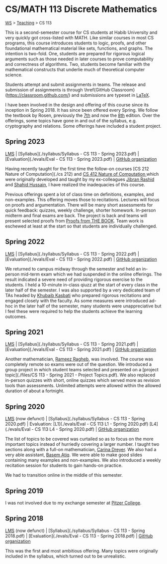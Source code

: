# CS/MATH 113 Discrete Mathematics

<font size = "2">[WS](https://waqarsaleem.github.io/) > [Teaching](./) > CS 113</font>

This is a second-semester course for CS students at Habib University and very quickly got cross-listed with MATH. Like similar courses in most CS programs, this course introduces students to logic, proofs, and other foundational mathematical material like sets, functions, and graphs. The intention is two-fold. One, students are prepared for rigorous logical arguments such as those needed in later courses to prove computability and correctness of algorithms. Two, students become familiar with the mathematical constructs that underlie much of theoretical computer science.

Students attempt and submit assignments in teams. The release and submission of assignments is through \href{GitHub Classroom}(https://classroom.github.com/) and submissions are typeset in [LaTeX](https://www.latex-project.org).

I have been involved in the design and offering of this course since its inception in Spring 2018. It has since been offered every Spring. We follow the textbook by Rosen, previously the [7th](https://catalog.habib.edu.pk/cgi-bin/koha/opac-detail.pl?biblionumber=313964&query_desc=kw%2Cwrdl%3A%20rosen%20discrete_) and now the [8th](https://www.amazon.com/Discrete-Mathematics-Applications-Kenneth-Rosen/dp/125967651X) edition. Over the offerings, some topics have gone in and out of the syllabus, e.g. cryptography and relations. Some offerings have included a student project.

## Spring 2023

[LMS](https://hulms.instructure.com/courses/XXX) | [Syllabus](./syllabus/Syllabus - CS 113 - Spring 2023.pdf) | [Evaluation](./evals/Eval - CS 113 - Spring 2023.pdf) | [GitHub organization](https://github.com/CS-113-Spring-2023)

Having recently taught for the first time the follow-on courses [CS 212 Nature of Computation](./cs 212) and [CS 412 Nature of Computation ](./cs412) which were originally developed and taught by my ex-colleagues [Jibran Rashid](https://www.iba.edu.pk/faculty-profile.php?id=jrashid) and [Shahid Hussain](https://www.iba.edu.pk/faculty-profile.php?ftype=&id=shahidhussain), I have realized the inadequacies of this course.

Previous offerings spent a lot of class time on definitions, examples, and non-examples. This offering moves those to recitations. Lectures will focus on proofs and argumentation. There will be many short assessments for quick feedback: quizzes, weekly challenge, shorter homework. In-person midterm and final exams are back. The project is back and teams will present selected proofs from [Proofs from THE BOOK](https://link.springer.com/book/10.1007/978-3-662-57265-8). Team work is eschewed at least at the start so that students are individually challenged.

## Spring 2022

[LMS](https://hulms.instructure.com/courses/1898) | [Syllabus](./syllabus/Syllabus - CS 113 - Spring 2022.pdf) | [Evaluation](./evals/Eval - CS 113 - Spring 2022.pdf) | [GitHub organization](https://github.com/CS-113-Spring-2022)

We returned to campus midway through the semester and held an in-person mid-term exam which we had suspended in the online offerings. The result indicated a severe need of providing rigorous exercise to the students. I held a 10-minute in-class qiuzz at the start of every class in the later half of the semester. I was also supported by a very dedicated team of TAs headed by [Khubaib Kasbati](https://www.linkedin.com/in/khubaib-kasbati/?originalSubdomain=pk) who prepared rigorous recitations and engaged closely with the faculty. As some measures were introduced ad-hoc in the later half of the semester, many students were unappreciative but I feel these were required to help the students achieve the learning outcomes.

## Spring 2021

[LMS](https://hulms.instructure.com/courses/1262) | [Syllabus](./syllabus/Syllabus - CS 113 - Spring 2021.pdf) | [Evaluation](./evals/Eval - CS 113 - Spring 2021.pdf) | [GitHub organization](https://github.com/CS-113-Spring-21)

Another mathematician, [Rameez Ragheb](https://habib.edu.pk/SSE/rameez-ragheb/), was involved. The course was completely remote so exams were out of the question. We introduced a group project in which student teams selected and presented on a [project topic](./files/CS 113 - Spring 2021 - Project Topics.pdf). We also replaced in-person quizzes with short, online quizzes which served more as revision tools than assessments. Unlimited attempts were allowed within the allowed duration of about a fortnight. 

## Spring 2020

[LMS](https://lms.habib.edu.pk/portal/site/3bdced2c-d399-4a25-bbb8-05ceef08fa42) (now defunct) | [Syllabus](./syllabus/Syllabus - CS 113 - Spring 2020.pdf) | Evaluation: [L1](./evals/Eval - CS 113 L1 - Spring 2020.pdf) [L4](./evals/Eval - CS 113 L4 - Spring 2020.pdf) | [GitHub organization](https://github.com/habib-university)

The list of topics to be covered was curtailed so as to focus on the more important topics instead of hurriedly covering a larger number. I taught two sections along with a full-on mathematician, [Carina Dreyer](https://www.linkedin.com/in/carina-dreyer-bb5510194/). We also had a very able assistant, [Basem Atiq](https://www.linkedin.com/in/basem-atiq-382b6b106/?originalSubdomain=de). We were able to make good slides containing many examples and non-examples. We also introduced a weekly recitation session for students to gain hands-on practice.

We had to transition online in the middle of this semester. 

## Spring 2019

I was not involved due to my exchange semester at [Pitzer College](https://www.pitzer.edu).

## Spring 2018

[LMS](https://lms.habib.edu.pk/portal/site/99da1b59-6b84-4954-8a67-8abcade30512/page/17f66821-21d7-48f7-b7fc-bf2424dbbf26) (now defunct) | [Syllabus](./syllabus/Syllabus - CS 113 - Spring 2018.pdf) | [Evaluation](./evals/Eval - CS 113 - Spring 2018.pdf) | [GitHub organization](https://github.com/HU-CS113-Spring-18)

This was the first and most ambitious offering. Many topics were originally included in the syllabus, which turned out to be unrealistic.
